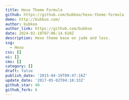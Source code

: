 ```yaml
---
title: Hexo Theme Formula
github: https://github.com/bubkoo/hexo-theme-formula
demo: http://bubkoo.com/
author: bubkoo
author_link: https://github.com/bubkoo
date: 2024-02-18T07:06:14.610Z
description: Hexo theme base on jade and less.
ssg:
  - Hexo
css: []
ui: []
cms: []
category: []
draft: false
publish_date: '2015-04-19T09:47:16Z'
update_date: '2017-05-02T04:18:33Z'
github_star: 40
github_fork: 6
---
```

